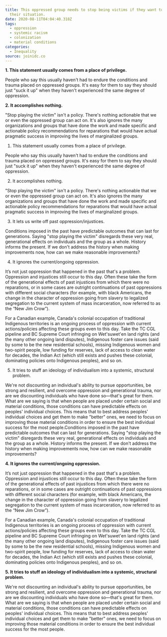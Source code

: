 ```yaml
---
title: This oppressed group needs to stop being victims if they want to overcome
  their situation.
date: 2020-08-11T04:04:40.318Z
tags:
  - oppression
  - systemic racism
  - colonization
  - material conditions
categories:
  - Inequality
source: joinidc.co
---
```

**1. This statement usually comes from a place of privilege.**

People who say this usually haven't had to endure the conditions and trauma placed on oppressed groups. It's easy for them to say they should just "suck it up" when they haven't experienced the same degree of oppression.



**2. It accomplishes nothing.**

"Stop playing the victim" isn't a policy. There's nothing actionable that we or even the oppressed group can act on. It's also ignores the many organizations and groups that have done the work and made specific and actionable policy recommendations for reparations that would have actual pragmatic success in improving the lives of marginalized groups.



1. This statement usually comes from a place of privilege.

People who say this usually haven't had to endure the conditions and trauma placed on oppressed groups. It's easy for them to say they should just "suck it up" when they haven't experienced the same degree of oppression.



2. It accomplishes nothing.

"Stop playing the victim" isn't a policy. There's nothing actionable that we or even the oppressed group can act on. It's also ignores the many organizations and groups that have done the work and made specific and actionable policy recommendations for reparations that would have actual pragmatic success in improving the lives of marginalized groups.



3. It lets us write off past oppression/injustices.

Conditions imposed in the past have predictable outcomes that can last for generations. Saying "stop playing the victim" disregards these very real, generational effects on individuals and the group as a whole. History informs the present. If we don't address the history when making improvements now, how can we make reasonable improvements?



4. It ignores the current/ongoing oppression.

It’s not just oppression that happened in the past that's a problem. Oppression and injustices still occur to this day. Often these take the form of the generational effects of past injustices from which there were no reparations, or in some cases are outright continuations of past oppressions with different social characters (for example, with black Americans, the change in the character of oppression going from slavery to legalized segregation to the current system of mass incarceration, now referred to as the “New Jim Crow”).



For a Canadian example, Canada's colonial occupation of traditional Indigenous territories is an ongoing process of oppression with current actions/policies affecting these groups even to this day. Take the TC CGL pipeline and BC Supreme Court infringing on Wet'suwet'en land rights (and the many other ongoing land disputes), Indigenous foster care issues (said by some to be the new residential schools), missing Indigenous women and two-spirit people, low funding for reserves, lack of access to clean water for decades, the Indian Act (which still exists and pushes these colonial, dominating policies onto Indigenous peoples), and so on.



5. It tries to stuff an ideology of individualism into a systemic, structural problem.

We're not discounting an individual's ability to pursue opportunities, be strong and resilient, and overcome oppression and generational trauma, nor are we discounting individuals who have done so—that's great for them. What are we saying is that when people are placed under certain social and material conditions, those conditions can have predictable effects on peoples' individual choices. This means that to best address peoples' individual choices and get them to make "better" ones, we need to focus on improving those material conditions in order to ensure the best individual success for the most people.Conditions imposed in the past have predictable outcomes that can last for generations. Saying "stop playing the victim" disregards these very real, generational effects on individuals and the group as a whole. History informs the present. If we don't address the history when making improvements now, how can we make reasonable improvements?



**4. It ignores the current/ongoing oppression.**

It’s not just oppression that happened in the past that's a problem. Oppression and injustices still occur to this day. Often these take the form of the generational effects of past injustices from which there were no reparations, or in some cases are outright continuations of past oppressions with different social characters (for example, with black Americans, the change in the character of oppression going from slavery to legalized segregation to the current system of mass incarceration, now referred to as the “New Jim Crow”).



For a Canadian example, Canada's colonial occupation of traditional Indigenous territories is an ongoing process of oppression with current actions/policies affecting these groups even to this day. Take the TC CGL pipeline and BC Supreme Court infringing on Wet'suwet'en land rights (and the many other ongoing land disputes), Indigenous foster care issues (said by some to be the new residential schools), missing Indigenous women and two-spirit people, low funding for reserves, lack of access to clean water for decades, the Indian Act (which still exists and pushes these colonial, dominating policies onto Indigenous peoples), and so on.



**5. It tries to stuff an ideology of individualism into a systemic, structural problem.**

We're not discounting an individual's ability to pursue opportunities, be strong and resilient, and overcome oppression and generational trauma, nor are we discounting individuals who have done so—that's great for them. What are we saying is that when people are placed under certain social and material conditions, those conditions can have predictable effects on peoples' individual choices. This means that to best address peoples' individual choices and get them to make "better" ones, we need to focus on improving those material conditions in order to ensure the best individual success for the most people.